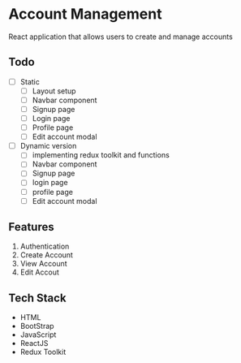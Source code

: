 # Account Management
React application that allows users to create and manage accounts

## Todo
- [ ] Static
  - [ ] Layout setup
  - [ ] Navbar component
  - [ ] Signup page
  - [ ] Login page
  - [ ] Profile page
  - [ ] Edit account modal
- [ ] Dynamic version
  - [ ] implementing redux toolkit and functions
  - [ ] Navbar component
  - [ ] Signup page
  - [ ] login page
  - [ ] profile page
  - [ ] Edit account modal

## Features
1. Authentication
2. Create Account
3. View Account
4. Edit Accout

## Tech Stack
- HTML
- BootStrap
- JavaScript
- ReactJS
- Redux Toolkit
